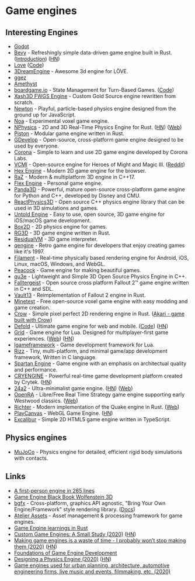 # Game engines

## Interesting Engines

- [Godot](https://github.com/godotengine/godot)
- [Bevy](https://github.com/bevyengine/bevy) - Refreshingly simple data-driven game engine built in Rust. ([Introduction](https://bevyengine.org/news/introducing-bevy/)) ([HN](https://news.ycombinator.com/item?id=24123283))
- [Love](https://love2d.org) ([Code](https://github.com/love2d/love))
- [3DreamEngine](https://github.com/3dreamengine/3DreamEngine) - Awesome 3d engine for LÖVE.
- [ggez](https://github.com/ggez/ggez)
- [Amethyst](https://github.com/amethyst/amethyst)
- [boardgame.io](https://boardgame.io/) - State Management for Turn-Based Games. ([Code](https://github.com/boardgameio/boardgame.io))
- [Xash3D FWGS Engine](https://github.com/FWGS/xash3d) - Custom Gold Source engine rewritten from scratch.
- [Newton](https://github.com/hunterloftis/newton) - Playful, particle-based physics engine designed from the ground up for JavaScript.
- [Noa](https://github.com/andyhall/noa) - Experimental voxel game engine.
- [NPhysics](https://github.com/rustsim/nphysics) - 2D and 3D Real-Time Physics Engine for Rust. ([HN](https://news.ycombinator.com/item?id=23599318)) ([Web](https://nphysics.org/))
- [Piston](https://github.com/PistonDevelopers/piston) - Modular game engine written in Rust.
- [GDevelop](https://github.com/4ian/GDevelop) - Open-source, cross-platform game engine designed to be used by everyone.
- [Corona](https://github.com/coronalabs/corona) - Simple to learn and use 2D game engine developed by Corona Labs.
- [VCMI](https://github.com/vcmi/vcmi) - Open-source engine for Heroes of Might and Magic III. ([Reddit](https://www.reddit.com/r/programming/comments/i5oyqz/heroes_of_might_and_magic_iii_engine_written_from/))
- [Hex Engine](https://github.com/suchipi/hex-engine) - Modern 2D game engine for the browser.
- [RaZ](https://github.com/Razakhel/RaZ) - Modern & multiplatform 3D engine in C++17.
- [Flex Engine](https://github.com/ajweeks/FlexEngine) - Personal game engine.
- [Panda3D](https://github.com/panda3d/panda3d) - Powerful, mature open-source cross-platform game engine for Python and C++, developed by Disney and CMU.
- [ReactPhysics3D](https://github.com/DanielChappuis/reactphysics3d) - Open source C++ physics engine library that can be used in 3D simulations and games.
- [Untold Engine](https://github.com/untoldengine/UntoldEngine) - Easy to use, open source, 3D game engine for iOS/macOS game development.
- [Box2D](https://github.com/erincatto/box2d) - 2D physics engine for games.
- [RG3D](https://github.com/mrDIMAS/rg3d) - 3D game engine written in Rust.
- [ResidualVM](https://github.com/residualvm/residualvm) - 3D game interpreter.
- [qengine](https://github.com/klaussilveira/qengine) - Retro game engine for developers that enjoy creating games like it's 1997.
- [Filament](https://github.com/google/filament) - Real-time physically based rendering engine for Android, iOS, Linux, macOS, Windows, and WebGL.
- [Peacock](https://github.com/maxdeviant/peacock) - Game engine for making beautiful games.
- [qu3e](https://github.com/RandyGaul/qu3e) - Lightweight and Simple 3D Open Source Physics Engine in C++.
- [Falltergeist](https://github.com/falltergeist/falltergeist) - Open source cross platform Fallout 2™ game engine written in C++ and SDL.
- [Vault13](https://github.com/pingw33n/vault13) - Reimplementation of Fallout 2 engine in Rust.
- [Minetest](https://github.com/minetest/minetest) - Free open-source voxel game engine with easy modding and game creation.
- [Crow](https://github.com/lcnr/crow) - Simple pixel perfect 2D rendering engine in Rust. ([Akari - game built with Crow](https://github.com/lcnr/akari))
- [Defold](https://defold.com/) - Ultimate game engine for web and mobile. ([Code](https://github.com/defold/defold)) ([HN](https://news.ycombinator.com/item?id=23232648))
- [Grid](https://github.com/Planimeter/grid-sdk) - Game engine for Lua. Designed for multiplayer-first game experiences. ([Web](https://www.planimeter.org/grid-sdk/)) ([HN](https://news.ycombinator.com/item?id=23449224))
- [lgameframework](https://github.com/Planimeter/lgf) - Game development framework for Lua.
- [Rizz](https://github.com/septag/rizz) - Tiny, multi-platform, and minimal game/app development framework, Written in C language.
- [Spartan Engine](https://github.com/PanosK92/SpartanEngine) - Game engine with an emphasis on architectual quality and performance.
- [CRYENGINE](https://github.com/CRYTEK/CRYENGINE/) - Powerful real-time game development platform created by Crytek. ([HN](https://news.ycombinator.com/item?id=23660099))
- [24a2](https://github.com/jamesroutley/24a2) - Ultra-minimalist game engine. ([HN](https://news.ycombinator.com/item?id=23664814)) ([Web](https://24a2.routley.io/))
- [OpenRA](https://www.openra.net/) - Libre/Free Real Time Strategy game engine supporting early Westwood classics. ([Web](https://www.openra.net/))
- [Richter](https://github.com/cormac-obrien/richter) - Modern implementation of the Quake engine in Rust. ([Web](http://c-obrien.org/richter/))
- [PlayCanvas](https://playcanvas.com/) - WebGL Game Engine. ([HN](https://news.ycombinator.com/item?id=24018097))
- [Excalibur](https://github.com/excaliburjs/Excalibur) - Simple 2D HTML5 game engine written in TypeScript.

## Physics engines

- [MuJoCo](https://github.com/openai/mujoco-py) - Physics engine for detailed, efficient rigid body simulations with contacts.

## Links

- [A first-person engine in 265 lines](http://www.playfuljs.com/a-first-person-engine-in-265-lines/)
- [Game Engine Black Book Wolfenstein 3D](http://fabiensanglard.net/gebbwolf3d/)
- [bgfx](https://github.com/bkaradzic/bgfx) - Cross-platform, graphics API agnostic, "Bring Your Own Engine/Framework" style rendering library. ([Docs](https://bkaradzic.github.io/bgfx/index.html))
- [Atelier Assets](https://github.com/amethyst/atelier-assets) - Asset management & processing framework for game engines.
- [Game Engine learnings in Rust](https://github.com/tuzz/game-engine)
- [Custom Game Engines: A Small Study (2020)](https://gist.github.com/raysan5/909dc6cf33ed40223eb0dfe625c0de74) ([HN](https://news.ycombinator.com/item?id=22965078))
- [Making game engines is a waste of time - I probably won’t stop making them (2020)](https://benwiser.com/blog/Making-game-engines-is-a-waste-of-time---I-probably-won%E2%80%99t-stop-making-them.html) ([HN](https://news.ycombinator.com/item?id=23214621))
- [Foundations of Game Engine Development](https://foundationsofgameenginedev.com/)
- [Designing a Physics Engine (2020)](https://blog.winter.dev/2020/designing-a-physics-engine/) ([HN](https://news.ycombinator.com/item?id=24016718))
- [Game engines used for urban planning, architecture, automotive engineering firms, live music and events, filmmaking, etc. (2020)](https://twitter.com/aaronzlewis/status/1291889682788253696)
